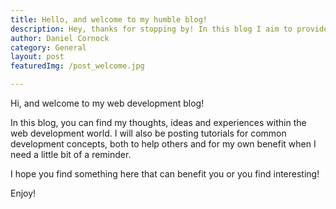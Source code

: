 ```yaml
---
title: Hello, and welcome to my humble blog!
description: Hey, thanks for stopping by! In this blog I aim to provide tutorials, experiences and anything & everything web dev.
author: Daniel Cornock
category: General
layout: post
featuredImg: /post_welcome.jpg

---
```


Hi, and welcome to my web development blog!

In this blog, you can find my thoughts, ideas and experiences within the web development world. I will also be posting tutorials for common development concepts, both to help others and for my own benefit when I need a little bit of a reminder.

I hope you find something here that can benefit you or you find interesting!

Enjoy!